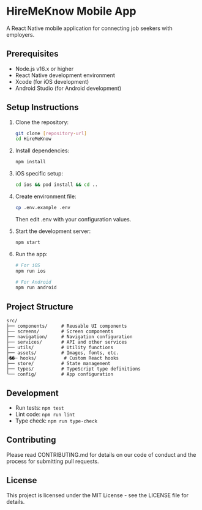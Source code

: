 # HireMeKnow Mobile App

A React Native mobile application for connecting job seekers with employers.

## Prerequisites

- Node.js v16.x or higher
- React Native development environment
- Xcode (for iOS development)
- Android Studio (for Android development)

## Setup Instructions

1. Clone the repository:
   ```bash
   git clone [repository-url]
   cd HireMeKnow
   ```

2. Install dependencies:
   ```bash
   npm install
   ```

3. iOS specific setup:
   ```bash
   cd ios && pod install && cd ..
   ```

4. Create environment file:
   ```bash
   cp .env.example .env
   ```
   Then edit .env with your configuration values.

5. Start the development server:
   ```bash
   npm start
   ```

6. Run the app:
   ```bash
   # For iOS
   npm run ios
   
   # For Android
   npm run android
   ```

## Project Structure

```
src/
├── components/     # Reusable UI components
├── screens/        # Screen components
├── navigation/     # Navigation configuration
├── services/       # API and other services
├── utils/          # Utility functions
├── assets/         # Images, fonts, etc.
├��─ hooks/          # Custom React hooks
├── store/          # State management
├── types/          # TypeScript type definitions
└── config/         # App configuration
```

## Development

- Run tests: `npm test`
- Lint code: `npm run lint`
- Type check: `npm run type-check`

## Contributing

Please read CONTRIBUTING.md for details on our code of conduct and the process for submitting pull requests.

## License

This project is licensed under the MIT License - see the LICENSE file for details.
